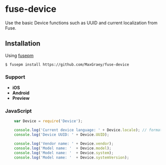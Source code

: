 fuse-device
============

Use the basic Device functions such as UUID and current localization from Fuse.


## Installation

Using [fusepm](https://github.com/bolav/fusepm)

    $ fusepm install https://github.com/MaxGraey/fuse-device

### Support
- **iOS**
- **Android**
- **Preview**


### JavaScript

```js
    var Device = require('Device');

    console.log('Current device language: ' + Device.locale); // format in BCP-47 for all platforms
    console.log('Device UUID: ' + Device.UUID);

    console.log('Vendor name: ' + Device.vendor);
    console.log('Model name: '  + Device.model);
    console.log('Model name: '  + Device.system);
    console.log('Model name: '  + Device.systemVersion);
```
